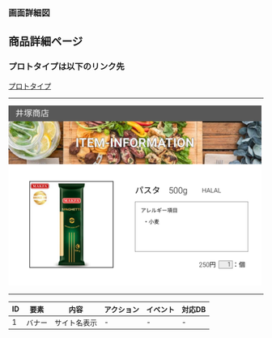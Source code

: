 ### 画面詳細図
## 商品詳細ページ
### プロトタイプは以下のリンク先
[プロトタイプ](https://www.figma.com/file/v3HzYTjM06zXu9j2qiYaxw/Untitled?node-id=0%3A1)
*****
<img src="../img/orignal-itempage.png" width="500">

*****


| ID | 要素 | 内容 | アクション | イベント | 対応DB |
|----|------|------|-----------|----------|--------|
|1   |バナー|サイト名表示|-     |-         |-       |
